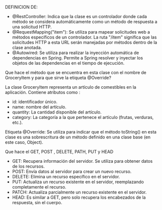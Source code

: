 
DEFINICION DE:
* @RestController:  Indica que la clase es un controlador donde cada método se considera automáticamente 
                    como un método de respuesta a una solicitud HTTP.
* @RequestMapping("item"): Se utiliza para mapear solicitudes web a métodos específicos de un controlador. 
                          La ruta "/item" significa que las solicitudes HTTP a esta URL serán manejadas por métodos dentro de la clase anotada.
* @Autowired: Se utiliza para realizar la inyección automática de dependencias en Spring.
              Permite a Spring resolver y inyectar los objetos de las dependencias en el tiempo de ejecución.

Que hace el método que se encuentra en esta clase con el nombre de GroceryItem y para que sirve la etiqueta @Override?

La clase GroceryItem representa un artículo de comestibles en la aplicación. Contiene atributos como :
* id:  identificador único.
* name:  nombre del artículo.
* quantity: La cantidad disponible del artículo.
* category: La categoría a la que pertenece el artículo (frutas, verduras, etc.).

Etiqueta @Override:
Se utiliza para indicar que el método toString() en esta clase es una sobrescritura de un método definido en una clase base (en este caso, Object).

Que hace el GET, POST , DELETE, PATH, PUT y HEAD

* GET: Recupera información del servidor. Se utiliza para obtener datos de los recursos.
* POST: Envía datos al servidor para crear un nuevo recurso.
* DELETE: Elimina un recurso específico en el servidor.
* PUT: Actualiza un recurso existente en el servidor, reemplazando completamente el recurso.
* PATCH: Actualiza parcialmente un recurso existente en el servidor.
* HEAD: Es similar a GET, pero solo recupera los encabezados de la respuesta, sin el cuerpo.